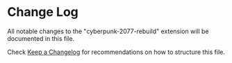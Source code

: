 # Change Log

All notable changes to the "cyberpunk-2077-rebuild" extension will be documented in this file.

Check [Keep a Changelog](http://keepachangelog.com/) for recommendations on how to structure this file.

